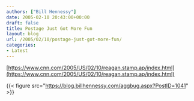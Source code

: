 ```yaml
---
authors: ["Bill Hennessy"]
date: 2005-02-10 20:43:00+00:00
draft: false
title: Postage Just Got More Fun
layout: blog
url: /2005/02/10/postage-just-got-more-fun/
categories:
- Latest
---
```


[https://www.cnn.com/2005/US/02/10/reagan.stamp.ap/index.html](https://www.cnn.com/2005/US/02/10/reagan.stamp.ap/index.html)




{{< figure src="https://blog.billhennessy.com/aggbug.aspx?PostID=1041" >}}

